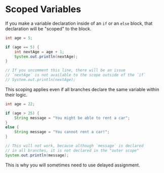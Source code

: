 # Scoped Variables

If you make a variable declaration inside of an `if` or an `else` block,
that declaration will be "scoped" to the block.

```java
int age = 5;

if (age == 5) {
    int nextAge = age + 1;
    System.out.println(nextAge);
}

// If you uncomment this line, there will be an issue
// `nextAge` is not available to the scope outside of the `if`
// System.out.println(nextAge);
```

This scoping applies even if all branches declare the same variable
within their logic.

```java
int age = 22;

if (age > 25) {
    String message = "You might be able to rent a car";
}
else {
    String message = "You cannot rent a car!";
}

// This will not work, because although `message` is declared
// in all branches, it is not declared in the "outer scope"
System.out.println(message);
```

This is why you will sometimes need to use delayed assignment.